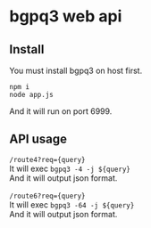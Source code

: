 # bgpq3 web api
## Install
You must install bgpq3 on host first.
```
npm i
node app.js
```
And it will run on port 6999.
## API usage
``/route4?req={query}``<br>
It will exec ``bgpq3 -4 -j ${query} `` <br>
And it will output json format.<br>
<br>
``/route6?req={query}``<br>
It will exec ``bgpq3 -64 -j ${query} `` <br>
And it will output json format.<br>
